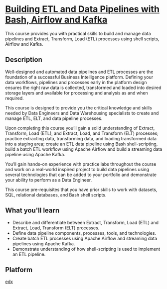 # [Building ETL and Data Pipelines with Bash, Airflow and Kafka](https://www.edx.org/course/building-etl-and-data-pipelines-with-bash-airflow-and-kafka)

This course provides you with practical skills to build and manage data pipelines and Extract, Transform, Load (ETL) processes using shell scripts, Airflow and Kafka.

## Description
Well-designed and automated data pipelines and ETL processes are the foundation of a successful Business Intelligence platform. Defining your data workflows, pipelines and processes early in the platform design ensures the right raw data is collected, transformed and loaded into desired storage layers and available for processing and analysis as and when required.

This course is designed to provide you the critical knowledge and skills needed by Data Engineers and Data Warehousing specialists to create and manage ETL, ELT, and data pipeline processes.

Upon completing this course you’ll gain a solid understanding of Extract, Transform, Load (ETL), and Extract, Load, and Transform (ELT) processes; practice extracting data, transforming data, and loading transformed data into a staging area; create an ETL data pipeline using Bash shell-scripting, build a batch ETL workflow using Apache Airflow and build a streaming data pipeline using Apache Kafka.

You’ll gain hands-on experience with practice labs throughout the course and work on a real-world inspired project to build data pipelines using several technologies that can be added to your portfolio and demonstrate your ability to perform as a Data Engineer.

This course pre-requisites that you have prior skills to work with datasets, SQL, relational databases, and Bash shell scripts.

## What you'll learn
- Describe and differentiate between Extract, Transform, Load (ETL) and Extract, Load, Transform (ELT) processes.
- Define data pipeline components, processes, tools, and technologies.
- Create batch ETL processes using Apache Airflow and streaming data pipelines using Apache Kafka.
- Demonstrate understanding of how shell-scripting is used to implement an ETL pipeline.

## Platform
[edx](https://www.edx.org)
